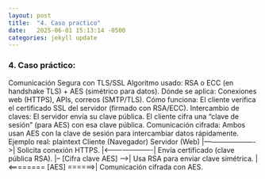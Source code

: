 ```yaml
---
layout: post
title:  "4. Caso practico"
date:   2025-06-01 15:13:14 -0500
categories: jekyll update
---
```


### 4. Caso práctico:
Comunicación Segura con TLS/SSL
Algoritmo usado: RSA o ECC (en handshake TLS) + AES (simétrico para datos). Dónde se aplica: Conexiones web (HTTPS), APIs, correos (SMTP/TLS).
Cómo funciona:
El cliente verifica el certificado SSL del servidor (firmado con RSA/ECC).
Intercambio de claves:
El servidor envía su clave pública.
El cliente cifra una “clave de sesión” (para AES) con esa clave pública.
Comunicación cifrada:
Ambos usan AES con la clave de sesión para intercambiar datos rápidamente. Ejemplo real: plaintext Cliente (Navegador) Servidor (Web) |———————->| Solicita conexión HTTPS. |<———————-| Envía certificado (clave pública RSA). |– [Cifra clave AES] –>| Usa RSA para enviar clave simétrica. |<======== [AES] ======>| Comunicación cifrada con AES.
